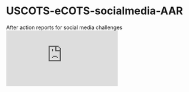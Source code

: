 # USCOTS-eCOTS-socialmedia-AAR
After action reports for social media challenges
![](https://github.com/ballykea/USCOTS-eCOTS-socialmedia-AAR/blob/master/FILE_MAP.pdf)
